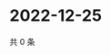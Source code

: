 # 2022-12-25

共 0 条

<!-- BEGIN WEIBO -->
<!-- 最后更新时间 Sun Dec 25 2022 16:16:38 GMT+0800 (China Standard Time) -->

<!-- END WEIBO -->
